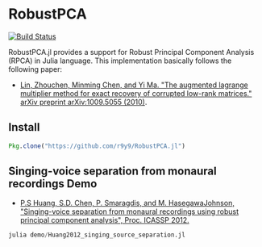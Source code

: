 # RobustPCA

[![Build Status](https://travis-ci.org/r9y9/RobustPCA.jl.svg?branch=master)](https://travis-ci.org/r9y9/RobustPCA.jl)

RobustPCA.jl provides a support for Robust Principal Component Analysis (RPCA) in Julia language. This implementation basically follows the following paper:

- [Lin, Zhouchen, Minming Chen, and Yi Ma. "The augmented lagrange multiplier method for exact recovery of corrupted low-rank matrices." arXiv preprint arXiv:1009.5055 (2010)](http://arxiv.org/pdf/1009.5055.pdf).

## Install

```julia
Pkg.clone("https://github.com/r9y9/RobustPCA.jl")
```

## Singing-voice separation from monaural recordings Demo

- [P.S Huang, S.D. Chen, P. Smaragdis, and M. HasegawaJohnson, "Singing-voice separation from monaural recordings using robust principal component analysis", Proc. ICASSP 2012.](http://www.mirlab.org/conference_papers/International_Conference/ICASSP%202012/pdfs/0000057.pdf)

```julia
julia demo/Huang2012_singing_source_separation.jl
```
